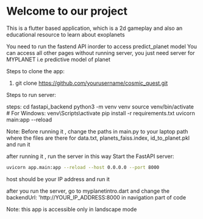 # Welcome to our project

This is a flutter based application, which is a 2d gameplay and also an educational resource to learn about exoplanets

You need to run the fastend API inorder to access predict_planet model
You can access all other pages without running server, you just need server for MYPLANET i.e predictive model of planet

Steps to clone the app:
1. git clone https://github.com/yourusername/cosmic_quest.git

Steps to run server:

steps:
cd fastapi_backend
python3 -m venv venv
source venv/bin/activate  # For Windows: venv\Scripts\activate
pip install -r requirements.txt
uvicorn main:app --reload

Note: Before running it , change the paths in main.py to your laptop path where the files are there for data.txt, planets_faiss.index, id_to_planet.pkl and run it

after running it , run the server in this way 
Start the FastAPI server:
   ```bash
   uvicorn app.main:app --reload --host 0.0.0.0 --port 8000
   ```

   host should be your IP address and run it 

after you run the server, go to myplanetintro.dart and change the backendUrl: 'http://YOUR_IP_ADDRESS:8000 in navigation part of code

Note: this app is accessible only in landscape mode
                





